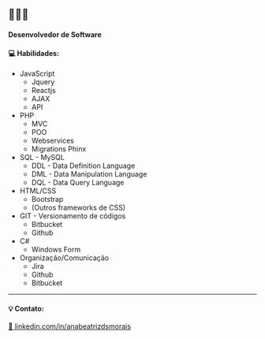 <h2>👋👋👋</h2>

<h4>Desenvolvedor de Software</h4>

<h4>💻 Habilidades:</h4>
<ul>
  <li>JavaScript
    <ul><li>Jquery</li></ul>
    <ul><li>Reactjs</li></ul>
    <ul><li>AJAX</li></ul>
    <ul><li>API</li></ul>
  </li>
  <li>PHP
    <ul><li>MVC</li></ul>
    <ul><li>POO</li></ul>
    <ul><li>Webservices</li></ul>
    <ul><li>Migrations Phinx</li></ul>
  </li>
  <li>SQL - MySQL
  <ul><li>DDL - Data Definition Language</li></ul>
  <ul><li>DML - Data Manipulation Language</li></ul>
  <ul><li>DQL - Data Query Language</li></ul>
  </li>
  <li>HTML/CSS
    <ul><li>Bootstrap</li></ul>
    <ul><li>(Outros frameworks de CSS)</li></ul>
  </li>
  <li>GIT - Versionamento de códigos
  <ul><li>Bitbucket</li></ul>
  <ul><li>Github</li></ul>
  </li>
  <li>C#
    <ul><li>Windows Form</li></ul>
  </li>
  <li>Organização/Comunicação
  <ul><li>Jira</li></ul>
  <ul><li>Github</li></ul>
  <ul><li>Bitbucket</li></ul>
  </li>
</ul>

<hr>

<h4>💡 Contato:</h4>

<a href="https://www.linkedin.com/in/anabeatrizdsmorais/" target="_blank">🔗 linkedin.com/in/anabeatrizdsmorais</a><br>

